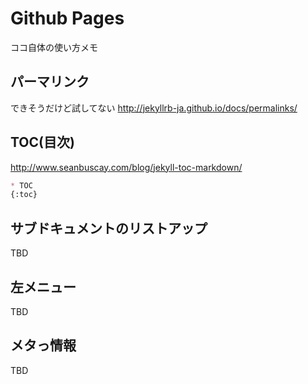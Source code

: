 # Github Pages

ココ自体の使い方メモ

## パーマリンク
できそうだけど試してない
http://jekyllrb-ja.github.io/docs/permalinks/


## TOC(目次)
http://www.seanbuscay.com/blog/jekyll-toc-markdown/
```md
* TOC
{:toc}
```

## サブドキュメントのリストアップ
TBD
## 左メニュー
TBD
## メタっ情報
TBD